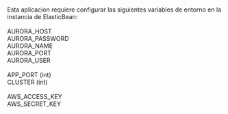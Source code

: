 <b></b><br/>
Esta aplicacion requiere configurar las siguientes variables de entorno en la instancia de ElasticBean:<br/><br/>
AURORA_HOST<br/>
AURORA_PASSWORD<br/>
AURORA_NAME<br/>
AURORA_PORT<br/>
AURORA_USER<br/>
<br/>
APP_PORT (int)<br/>
CLUSTER (int)<br/>
<br/>
AWS_ACCESS_KEY<br/>
AWS_SECRET_KEY<br/>

